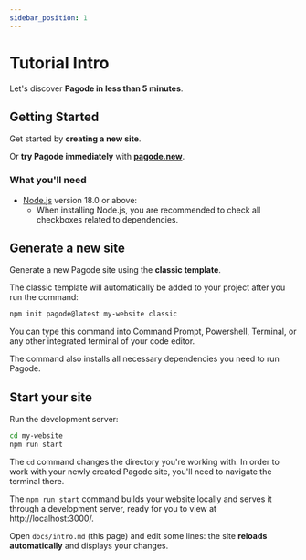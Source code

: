 ```yaml
---
sidebar_position: 1
---
```


# Tutorial Intro

Let's discover **Pagode in less than 5 minutes**.

## Getting Started

Get started by **creating a new site**.

Or **try Pagode immediately** with **[pagode.new](https://pagode.new)**.

### What you'll need

- [Node.js](https://nodejs.org/en/download/) version 18.0 or above:
  - When installing Node.js, you are recommended to check all checkboxes related to dependencies.

## Generate a new site

Generate a new Pagode site using the **classic template**.

The classic template will automatically be added to your project after you run the command:

```bash
npm init pagode@latest my-website classic
```

You can type this command into Command Prompt, Powershell, Terminal, or any other integrated terminal of your code editor.

The command also installs all necessary dependencies you need to run Pagode.

## Start your site

Run the development server:

```bash
cd my-website
npm run start
```

The `cd` command changes the directory you're working with. In order to work with your newly created Pagode site, you'll need to navigate the terminal there.

The `npm run start` command builds your website locally and serves it through a development server, ready for you to view at http://localhost:3000/.

Open `docs/intro.md` (this page) and edit some lines: the site **reloads automatically** and displays your changes.
